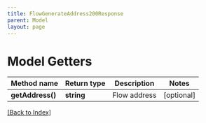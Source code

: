 ```yaml
---
title: FlowGenerateAddress200Response
parent: Model
layout: page
---
```


# Model Getters

Method name | Return type | Description | Notes
------------ | ------------- | ------------- | -------------
**getAddress()** | **string** | Flow address | [optional]

[[Back to Index]](../index.md)

